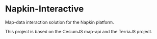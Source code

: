 # Napkin-Interactive

Map-data interaction solution for the Napkin platform.

This project is based on the CesiumJS map-api and the TerriaJS project.
